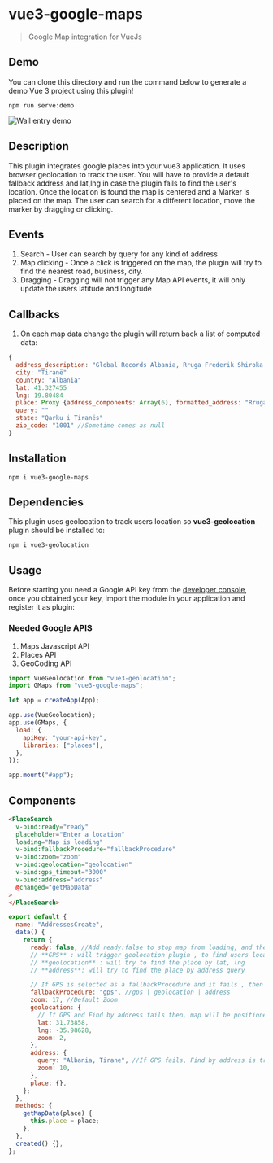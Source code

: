 # vue3-google-maps

> Google Map integration for VueJs

## Demo

You can clone this directory and run the command below to generate a demo Vue 3 project using this plugin!
```
npm run serve:demo
```

![Wall entry demo](https://max.al/uploads/md/vuejs3-google-maps_preview.png)

## Description
This plugin integrates google places into your vue3 application. It uses browser geolocation to track the user. You will have to provide a default fallback address and lat,lng in case the plugin fails to find the user's location. Once the location is found the map is centered and a Marker is placed on the map. The user can search for a different location, move the marker by dragging or clicking.

## Events
1. Search - User can search by query for any kind of address
2. Map clicking - Once a click is triggered on the map, the plugin will try to find the nearest road, business, city.
3. Dragging - Dragging will not trigger any Map API events, it will only update the users latitude and longitude

## Callbacks
1. On each map data change the plugin will return back a list of computed data:

```js
{
  address_description: "Global Records Albania, Rruga Frederik Shiroka 3, Tiranë, Albania"
  city: "Tiranë"
  country: "Albania"
  lat: 41.327455
  lng: 19.80484
  place: Proxy {address_components: Array(6), formatted_address: "Rruga Frederik Shiroka 3, Tiranë, Albania", geometry: {…}, name: "Global Records Albania", html_attributions: Array(0), …} //Google Maps API place object
  query: ""
  state: "Qarku i Tiranës"
  zip_code: "1001" //Sometime comes as null
}
```
   
## Installation

```
npm i vue3-google-maps
```

## Dependencies

This plugin uses geolocation to track users location so **vue3-geolocation** plugin should be installed to:
```
npm i vue3-geolocation
```

## Usage

Before starting you need a Google API key from the [developer console](http://console.developers.google.com/), once you obtained your key, import the module in your application and register it as plugin:

### Needed Google APIS

1. Maps Javascript API
2. Places API
3. GeoCoding API

```js
import VueGeolocation from "vue3-geolocation";
import GMaps from "vue3-google-maps";

let app = createApp(App);

app.use(VueGeolocation);
app.use(GMaps, {
  load: {
    apiKey: "your-api-key",
    libraries: ["places"],
  },
});

app.mount("#app");
```

## Components

```html
<PlaceSearch
  v-bind:ready="ready"
  placeholder="Enter a location"
  loading="Map is loading"
  v-bind:fallbackProcedure="fallbackProcedure"
  v-bind:zoom="zoom"
  v-bind:geolocation="geolocation"
  v-bind:gps_timeout="3000"
  v-bind:address="address"
  @changed="getMapData"
>
</PlaceSearch>
```

```js
export default {
  name: "AddressesCreate",
  data() {
    return {
      ready: false, //Add ready:false to stop map from loading, and then when changed to true map will auto load
      // **GPS** : will trigger geolocation plugin , to find users location by GPS
      // **geolocation** : will try to find the place by lat, lng
      // **address**: will try to find the place by address query

      // If GPS is selected as a fallbackProcedure and it fails , then address fallback is triggered and if address fails geolocation is triggered
      fallbackProcedure: "gps", //gps | geolocation | address
      zoom: 17, //Default Zoom
      geolocation: {
        // If GPS and Find by address fails then, map will be positioned by a default geolocation
        lat: 31.73858,
        lng: -35.98628,
        zoom: 2,
      },
      address: {
        query: "Albania, Tirane", //If GPS fails, Find by address is triggered
        zoom: 10,
      },
      place: {},
    };
  },
  methods: {
    getMapData(place) {
      this.place = place;
    },
  },
  created() {},
};
```

